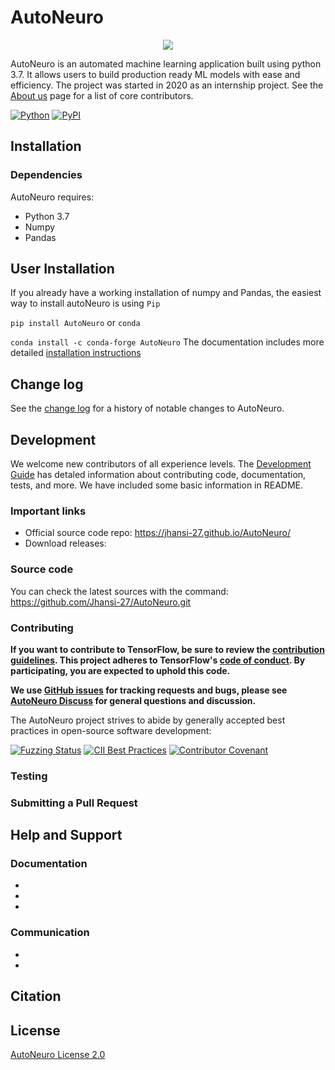 <h1> AutoNeuro</h1>

<div align="center">
  <img src="https://2s7gjr373w3x22jf92z99mgm5w-wpengine.netdna-ssl.com/wp-content/uploads/2020/02/Qeexo_auto_ML.png">
</div>

AutoNeuro is an automated machine learning application built using python 3.7. It allows users to build production ready ML models with ease and efficiency.
The project was started in 2020 as an internship project. See the [About us](https://jhansi-27.github.io/AutoNeuro/) page for a list of core contributors.

[![Python](https://img.shields.io/pypi/pyversions/tensorflow.svg?style=plastic)](https://badge.fury.io/py/tensorflow)
[![PyPI](https://badge.fury.io/py/tensorflow.svg)](https://badge.fury.io/py/tensorflow)
## Installation

### Dependencies

AutoNeuro requires:
* Python 3.7
* Numpy
* Pandas

## User Installation
If you already have a working installation of numpy and Pandas, the easiest way to install autoNeuro is using ```Pip```

```pip install AutoNeuro```
or ```conda```

```conda install -c conda-forge AutoNeuro```
The documentation includes more detailed [installation instructions](https://jhansi-27.github.io/AutoNeuro/api/)

## Change log
See the [change log]() for a history of notable changes to AutoNeuro.

## Development
We welcome new contributors of all experience levels. The [Development Guide]() has detaled information about contributing code, documentation, tests, and more. 
We have included some basic information in README.

### Important links
* Official source code repo:  https://jhansi-27.github.io/AutoNeuro/
* Download releases: 

### Source code
You can check the latest sources with the command:
https://github.com/Jhansi-27/AutoNeuro.git

### Contributing

**If you want to contribute to TensorFlow, be sure to review the
[contribution guidelines](CONTRIBUTING.md). This project adheres to TensorFlow's
[code of conduct](CODE_OF_CONDUCT.md). By participating, you are expected to
uphold this code.**

**We use [GitHub issues]( https://jhansi-27.github.io/AutoNeuro/) for
tracking requests and bugs, please see
[AutoNeuro Discuss](https://groups.google.com/a/tensorflow.org/forum/#!forum/discuss)
for general questions and discussion.**

The AutoNeuro project strives to abide by generally accepted best practices in
open-source software development:

[![Fuzzing Status](https://oss-fuzz-build-logs.storage.googleapis.com/badges/tensorflow.svg)](https://bugs.chromium.org/p/oss-fuzz/issues/list?sort=-opened&can=1&q=proj:tensorflow)
[![CII Best Practices](https://bestpractices.coreinfrastructure.org/projects/1486/badge)](https://bestpractices.coreinfrastructure.org/projects/1486)
[![Contributor Covenant](https://img.shields.io/badge/Contributor%20Covenant-v1.4%20adopted-ff69b4.svg)](CODE_OF_CONDUCT.md)

### Testing

### Submitting a Pull Request



## Help and Support
### Documentation
*   
*   
*
### Communication
*
*
## Citation
## License

[AutoNeuro License 2.0](LICENSE)

